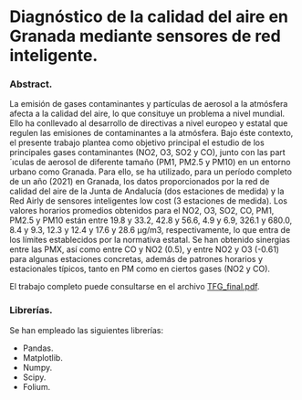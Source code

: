 # Diagnóstico de la calidad del aire en Granada mediante sensores de red inteligente.

### Abstract.
La emisión de gases contaminantes y partículas de aerosol a la atmósfera afecta a la calidad del aire, lo que consituye un problema a nivel mundial. Ello ha conllevado al desarrollo de directivas a nivel europeo y estatal que regulen las emisiones de contaminantes a la atmósfera. Bajo éste contexto, el presente trabajo plantea como objetivo principal el estudio de los principales gases contaminantes (NO2, O3, SO2 y CO), junto con las part´ıculas de aerosol de diferente tamaño (PM1, PM2.5 y PM10) en un entorno urbano como Granada. Para ello, se ha utilizado, para un período completo de un año (2021) en Granada, los datos proporcionados por la red de calidad del aire de la Junta de Andalucía (dos estaciones de medida) y la Red Airly de sensores inteligentes low cost (3 estaciones de medida). Los valores horarios promedios obtenidos para el NO2, O3, SO2, CO, PM1, PM2.5 y PM10 están entre 19.8 y 33.2, 42.8 y 56.6, 4.9 y 6.9, 326.1 y 680.0, 8.4 y 9.3, 12.3 y 12.4 y 17.6 y 28.6 μg/m3, respectivamente, lo que entra de los límites establecidos por la normativa estatal. Se han obtenido sinergias entre las PMX, así como entre CO y NO2 (0.5), y entre NO2 y O3 (-0.61) para algunas estaciones concretas, además de patrones horarios y estacionales típicos, tanto en PM como en ciertos gases (NO2 y CO).

El trabajo completo puede consultarse en el archivo [TFG_final.pdf](TFG_final.pdf).

### Librerías.
Se han empleado las siguientes librerías:
- Pandas.
- Matplotlib.
- Numpy.
- Scipy.
- Folium.
